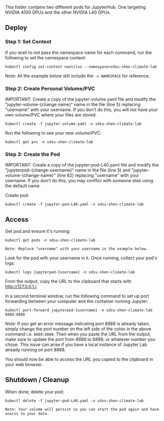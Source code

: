 This folder contains two different pods for JupyterHub. One targeting NVIDIA A100 GPUs and the other NVIDIA L40 GPUs.

## Deploy

### Step 1: Set Context

If you wish to not pass the namespace name for each command, run the following to set the namespace context:

```
kubectl config set-context nautilus --namespace=sdsu-shen-climate-lab
```

Note: All the example below still include the `-n NAMESPACE` for reference. 

### Step 2: Create Personal Volume/PVC

IMPORTANT: Create a copy of the jupyter-volume.yaml file and modify the "jupyter-volume-{change name}" name in the file (line 5) replacing "username" with your username. If you don't do this, you will not have your own volume/PVC where your files are stored.

```
kubectl create -f jupyter-volume.yaml -n sdsu-shen-climate-lab
```

Run the following to see your new volume/PVC:

```
kubectl get pvc -n sdsu-shen-climate-lab
```

### Step 3: Create the Pod

IMPORTANT: Create a copy of the jupyter-pod-L40.yaml file and modify the "jupyterpod-{change-username}" name in the file (line 5) and "jupyter-volume-{change-name}" (line 62) replacing "username" with your username. If you don't do this, you may conflict with someone else using the default name.

Create pod:

```
kubectl create -f jupyter-pod-L40.yaml -n sdsu-shen-climate-lab
```

## Access

Get pod and ensure it's running:

```
kubectl get pods -n sdsu-shen-climate-lab
```

`Note: Replace "username" with your username in the example below.`

Look for the pod with your username in it. Once running, collect your pod's logs:

```
kubectl logs jupyterpod-{username} -n sdsu-shen-climate-lab
```

From the output, copy the URL to the clipboard that starts with http://127.0.0.1./. 

In a second terminal window, run the following command to set up port forwarding between your computer and the container running Jupyter.

```
kubectl port-forward jupyterpod-{username} -n sdsu-shen-climate-lab 8888:8888
```

*Note*: If you get an error message indicating port 8888 is already taken, simply change the port number on the left side of the colon in the above command i.e. `8889:8888`.
Then when you paste the URL from the output, make sure to update the port from 8888 to 8889, or whatever number you chose.
This issue can arise if you have a local instance of Jupyter Lab already running on port 8888.

You should now be able to access the URL you copied to the clipboard in your web browser.

## Shutdown / Cleanup

When done, delete your pod:

```
kubectl delete -f jupyter-pod-L40.yaml -n sdsu-shen-climate-lab
```

`Note: Your volume will persist so you can start the pod again and have acecss to your data.`

